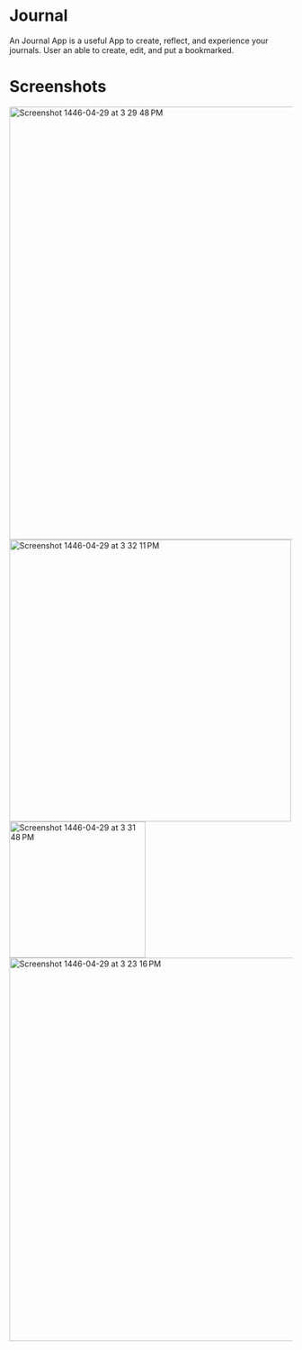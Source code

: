 # Journal

An Journal App is a useful App to create, reflect, and experience your journals. User an able to create, edit, and put a bookmarked.

# Screenshots 


<img width="769" alt="Screenshot 1446-04-29 at 3 29 48 PM" src="https://github.com/user-attachments/assets/8f65f7bd-90cf-4dd2-9105-be2174b8fa95">
<img width="501" alt="Screenshot 1446-04-29 at 3 32 11 PM" src="https://github.com/user-attachments/assets/4a5c4df3-665f-4aca-81fd-8bf7bf47b2b1">
<img width="242" alt="Screenshot 1446-04-29 at 3 31 48 PM" src="https://github.com/user-attachments/assets/da33c8e0-b2a6-44dd-b8d0-d8f40a085589">
<img width="681" alt="Screenshot 1446-04-29 at 3 23 16 PM" src="https://github.com/user-attachments/assets/d02373c2-16e5-4aff-9959-f3f7d16a8a9b">
